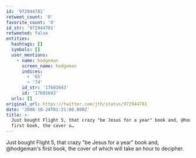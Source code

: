 ```yaml
---
id: '972944781'
retweet_count: '0'
favorite_count: '0'
id_str: '972944781'
retweeted: false
entities:
  hashtags: []
  symbols: []
  user_mentions:
    - name: hodgeman
      screen_name: hodgeman
      indices:
        - '65'
        - '74'
      id_str: '17601643'
      id: '17601643'
  urls: []
original_url: https://twitter.com/jth/status/972944781
date: '2008-10-24T01:21:00.000Z'
title: >-
  Just bought Flight 5, that crazy "be Jesus for a year" book and, @hodgeman's
  first book, the cover o…
---
```


Just bought Flight 5, that crazy "be Jesus for a year" book and, @hodgeman's first book, the cover of which will take an hour to decipher.
